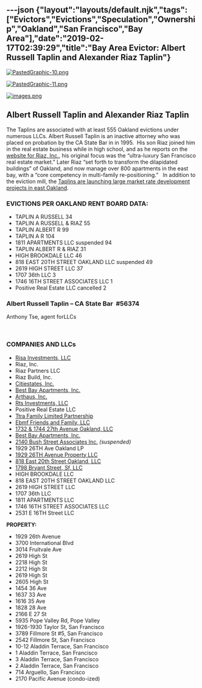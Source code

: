 ---json
{"layout":"layouts/default.njk","tags":["Evictors","Evictions","Speculation","Ownership","Oakland","San Francisco","Bay Area"],"date":"2019-02-17T02:39:29","title":"Bay Area Evictor: Albert Russell Taplin and Alexander Riaz Taplin"}
---

[![PastedGraphic-10.png](https://images.squarespace-cdn.com/content/v1/52b7d7a6e4b0b3e376ac8ea2/1472521658250-U2OOD8VDA7QLNIWKLLQC/ke17ZwdGBToddI8pDm48kNvA5MgqoW-G5xwSK-if0-1Zw-zPPgdn4jUwVcJE1ZvWhcwhEtWJXoshNdA9f1qD7esRAHmdXdveR1--lCDQNB6-cDfoOxL5dirzvxYrDudtkvKPFUoSR9FOW_49xhQZdA/PastedGraphic-10.png)](https://images.squarespace-cdn.com/content/v1/52b7d7a6e4b0b3e376ac8ea2/1472521658250-U2OOD8VDA7QLNIWKLLQC/ke17ZwdGBToddI8pDm48kNvA5MgqoW-G5xwSK-if0-1Zw-zPPgdn4jUwVcJE1ZvWhcwhEtWJXoshNdA9f1qD7esRAHmdXdveR1--lCDQNB6-cDfoOxL5dirzvxYrDudtkvKPFUoSR9FOW_49xhQZdA/PastedGraphic-10.png) 

[![PastedGraphic-11.png](https://images.squarespace-cdn.com/content/v1/52b7d7a6e4b0b3e376ac8ea2/1472521676497-HPXUC7CN6F6MGPYGJNRY/ke17ZwdGBToddI8pDm48kPdTF68SmnwLaW07tdxX4m1Zw-zPPgdn4jUwVcJE1ZvWhcwhEtWJXoshNdA9f1qD7R6SWOyAW0y1cpSTASaRj-xJZq5smdwPZhN4PnwUC5m4zwcXKRxCPY5ybjTBrCpigQ/PastedGraphic-11.png)](https://images.squarespace-cdn.com/content/v1/52b7d7a6e4b0b3e376ac8ea2/1472521676497-HPXUC7CN6F6MGPYGJNRY/ke17ZwdGBToddI8pDm48kPdTF68SmnwLaW07tdxX4m1Zw-zPPgdn4jUwVcJE1ZvWhcwhEtWJXoshNdA9f1qD7R6SWOyAW0y1cpSTASaRj-xJZq5smdwPZhN4PnwUC5m4zwcXKRxCPY5ybjTBrCpigQ/PastedGraphic-11.png) 

[![images.png](https://images.squarespace-cdn.com/content/v1/52b7d7a6e4b0b3e376ac8ea2/1472522279819-OI7OH4VJH6DPGEC5M306/ke17ZwdGBToddI8pDm48kLCkzFEu1VSCTlhXoyjv7wTlfiSMXz2YNBs8ylwAJx2qrCLSIWAQvdC7iWmC9HNtRb0ErjocdasWZHwe6lTdRAAKXFWv8L_bqg_OGeJDxBCP06-vw_JOn2hUbkBqeZ_HaQ/images.png)](https://images.squarespace-cdn.com/content/v1/52b7d7a6e4b0b3e376ac8ea2/1472522279819-OI7OH4VJH6DPGEC5M306/ke17ZwdGBToddI8pDm48kLCkzFEu1VSCTlhXoyjv7wTlfiSMXz2YNBs8ylwAJx2qrCLSIWAQvdC7iWmC9HNtRb0ErjocdasWZHwe6lTdRAAKXFWv8L_bqg_OGeJDxBCP06-vw_JOn2hUbkBqeZ_HaQ/images.png) 

**Albert Russell Taplin and Alexander Riaz Taplin**
---------------------------------------------------

The Taplins are associated with at least 555 Oakland evictions under numerous LLCs. Albert Russell Taplin is an inactive attorney who was placed on probation by the CA State Bar in in 1995.  His son Riaz joined him in the real estate business while in high school, and as he reports on the [website for Riaz, Inc.](http://www.riazcapital.com/team/), his original focus was the “ultra-luxury San Francisco real estate market.” Later Riaz “set forth to transform the dilapidated buildings” of Oakland, and now manage over 800 apartments in the east bay, with a “core competency in multi-family re-positioning.”   In addition to the eviction mill, the [Taplins are launching large market rate development projects in east Oakland](http://www.bizjournals.com/sanfrancisco/blog/real-estate/2015/09/luxury-condo-developer-heads-to-east-oakland.html).

### **EVICTIONS PER OAKLAND RENT BOARD DATA**:

*   TAPLIN A RUSSELL   34
*   TAPLIN A RUSSELL & RIAZ  55
*   TAPLIN ALBERT R   99
*   TAPLIN A R  104
*   1811 APARTMENTS LLC suspended 94
*   TAPLIN ALBERT R & RIAZ  31
*   HIGH BROOKDALE LLC  46
*   818 EAST 20TH STREET OAKLAND LLC suspended 49
*   2619 HIGH STREET LLC  37
*   1707 36th LLC 3
*   1746 16TH STREET ASSOCIATES LLC  1
*   Positive Real Estate LLC cancelled 2   

### Albert Russell Taplin – CA State Bar  #56374

Anthony Tse, agent forLLCs  

 

### **COMPANIES AND LLCs**

*   [Risa Investments, LLC](https://www.corporationwiki.com/California/Oakland/risa-investments-llc/67221343.aspx)
*   Riaz, Inc.
*   Riaz Partners LLC
*   Riaz Build, Inc.
*   [Citiestates, Inc.](https://www.corporationwiki.com/California/San-Francisco/citiestates-inc/40465661.aspx)
*   [Best Bay Apartments, Inc.](https://www.corporationwiki.com/California/San-Francisco/best-bay-apartments-inc/45400277.aspx)[](https://www.corporationwiki.com/California/Oakland/risa-investments-llc/67221343.aspx)
*   [Arthaus, Inc.](https://www.corporationwiki.com/California/Century-City/arthaus-inc/67091945.aspx)[](https://www.corporationwiki.com/California/Los-Angeles/rts-investments-llc/103442692.aspx)
*   [Rts Investments, LLC](https://www.corporationwiki.com/California/Los-Angeles/rts-investments-llc/103442692.aspx)
*   Positive Real Estate LLC
*   [Ttra Family Limited Partnership](https://www.corporationwiki.com/California/Oakland/ttra-family-limited-partnership/108851356.aspx)
*   [Ebmf Friends and Family, LLC](http:///h)
*   [1732 & 1744 27th Avenue Oakland, LLC](https://www.corporationwiki.com/California/San-Francisco/1732-1744-27th-avenue-oakland-llc/47674720.aspx)
*   [Best Bay Apartments, Inc.](https://www.corporationwiki.com/California/San-Francisco/best-bay-apartments-inc/45400277.aspx)
*   [2140 Bush Street Associates Inc.](https://www.corporationwiki.com/California/San-Francisco/2140-bush-street-associates-inc/40935638.aspx) _(suspended)_
*   1929 26TH Ave Oakland LP
*   [1929 26TH Avenue Property LLC](http://www.propertyshark.com/mason/Owners/mainreport.html?full_name=1929%2026TH%20Avenue%20Property%20LLC)
*   [818 East 20th Street Oakland, LLC](https://www.corporationwiki.com/California/San-Francisco/818-east-20th-street-oakland-llc/47564010.aspx)
*   [1798 Bryant Street, Sf, LLC](https://www.corporationwiki.com/p/2j9y7z/1798-bryant-street-sf-llc)
*   HIGH BROOKDALE LLC 
*   818 EAST 20TH STREET OAKLAND LLC 
*   2619 HIGH STREET LLC  
*   1707 36th LLC 
*   1811 APARTMENTS LLC 
*   1746 16TH STREET ASSOCIATES LLC 
*   2531 E 16TH Street LLC

**PROPERTY:**

*   1929 26th Avenue 
*   3700 International Blvd
*   3014 Fruitvale Ave
*   2619 High St
*   2218 High St
*   2212 High St
*   2619 High St
*   2605 High St
*   1454 36 Ave
*   1637 33 Ave
*   1616 35 Ave 
*   1828 28 Ave 
*   2166 E 27 St      
*   5935 Pope Valley Rd, Pope Valley
*   1926-1930 Taylor St, San Francisco
*   3789 Fillmore St #5, San Francisco
*   2542 Fillmore St, San Francisco
*   10-12 Aladdin Terrace, San Francisco
*   1 Aladdin Terrace, San Francisco
*   3 Aladdin Terrace, San Francisco
*   2 Aladdin Terrace, San Francisco
*   714 Arguello, San Francisco
*   2170 Pacific Avenue (condo-ized)